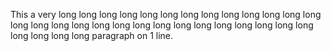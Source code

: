 This a very long long long long long long long long long long long long long long long long long long long long long long long long long long long long long long long long paragraph on 1 line.